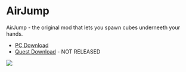 # AirJump
AirJump - the original mod that lets you spawn cubes underneeth your hands.
* [PC Download](https://github.com/fchb1239/AirJump/releases/tag/airjump1.0.1)
* [Quest Download](https://www.youtube.com/watch?v=yPYZpwSpKmA) - NOT RELEASED

![](GitHub/airjump_example.gif)
